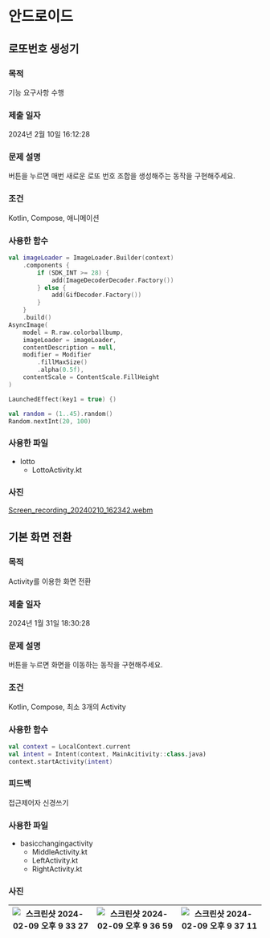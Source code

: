 # 안드로이드 


## 로또번호 생성기

### 목적
기능 요구사항 수행

### 제출 일자

2024년 2월 10일 16:12:28

### 문제 설명

 <p>버튼을 누르면 매번 새로운 로또 번호 조합을 생성해주는 동작을 구현해주세요.</p>

### 조건

 <p>Kotlin, Compose, 애니메이션</p>

### 사용한 함수

```kotlin
val imageLoader = ImageLoader.Builder(context)
    .components {
        if (SDK_INT >= 28) {
            add(ImageDecoderDecoder.Factory())
        } else {
            add(GifDecoder.Factory())
        }
    }
    .build()
AsyncImage(
    model = R.raw.colorballbump,
    imageLoader = imageLoader,
    contentDescription = null,
    modifier = Modifier
        .fillMaxSize()
        .alpha(0.5f),
    contentScale = ContentScale.FillHeight
)

LaunchedEffect(key1 = true) {)

val random = (1..45).random()
Random.nextInt(20, 100)
```

### 사용한 파일

- lotto
  - LottoActivity.kt

### 사진
[Screen_recording_20240210_162342.webm](https://github.com/21dbwls12/DevelopAnything/assets/139525941/9562b13b-2816-4af6-ac28-5216f61c27ae)

## 기본 화면 전환

### 목적

Activity를 이용한 화면 전환

### 제출 일자

2024년 1월 31일 18:30:28

### 문제 설명

 <p>버튼을 누르면 화면을 이동하는 동작을 구현해주세요.</p>

### 조건 

 <p>Kotlin, Compose, 최소 3개의 Activity</p>

### 사용한 함수

```kotlin
val context = LocalContext.current
val intent = Intent(context, MainAcitivity::class.java)
context.startActivity(intent)
```

### 피드백

 <p>접근제어자 신경쓰기</p>

### 사용한 파일

- basicchangingactivity
  - MiddleActivity.kt
  - LeftActivity.kt
  - RightActivity.kt

### 사진
![스크린샷 2024-02-09 오후 9 33 27](https://github.com/21dbwls12/DevelopAnything/assets/139525941/a8dedd5c-78cf-44c1-adfb-261f0506298d) |![스크린샷 2024-02-09 오후 9 36 59](https://github.com/21dbwls12/DevelopAnything/assets/139525941/893123e4-7220-4564-a907-1e67300092bb) |![스크린샷 2024-02-09 오후 9 37 11](https://github.com/21dbwls12/DevelopAnything/assets/139525941/af142cc1-40a1-4379-bcc1-f4592219f1e8)
--- | --- | --- |
